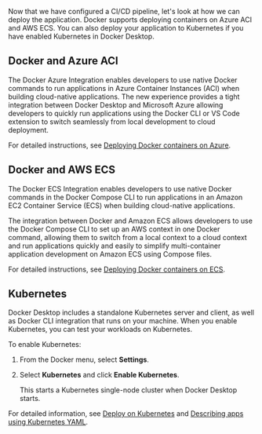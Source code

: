 Now that we have configured a CI/CD pipeline, let's look at how we can deploy the application. Docker supports deploying containers on Azure ACI and AWS ECS. You can also deploy your application to Kubernetes if you have enabled Kubernetes in Docker Desktop.

## Docker and Azure ACI

The Docker Azure Integration enables developers to use native Docker commands to run applications in Azure Container Instances (ACI) when building cloud-native applications. The new experience provides a tight integration between Docker Desktop and Microsoft Azure allowing developers to quickly run applications using the Docker CLI or VS Code extension to switch seamlessly from local development to cloud deployment.

For detailed instructions, see [Deploying Docker containers on Azure](../manuals/cloud/index.md).

## Docker and AWS ECS

The Docker ECS Integration enables developers to use native Docker commands in the Docker Compose CLI to run applications in an Amazon EC2 Container Service (ECS) when building cloud-native applications.

The integration between Docker and Amazon ECS allows developers to use the Docker Compose CLI to set up an AWS context in one Docker command, allowing them to switch from a local context to a cloud context and run applications quickly and easily to simplify multi-container application development on Amazon ECS using Compose files.

For detailed instructions, see [Deploying Docker containers on ECS](../manuals/cloud/index.md).

## Kubernetes

Docker Desktop includes a standalone Kubernetes server and client, as well as Docker CLI integration that runs on your machine. When you enable Kubernetes, you can test your workloads on Kubernetes.

To enable Kubernetes:

1. From the Docker menu, select **Settings**.
2. Select **Kubernetes** and click **Enable Kubernetes**.

    This starts a Kubernetes single-node cluster when Docker Desktop starts.

For detailed information, see [Deploy on Kubernetes](../manuals/desktop/kubernetes.md) and [Describing apps using Kubernetes YAML](../guides/deployment-orchestration/kube-deploy.md#describing-apps-using-kubernetes-yaml).
